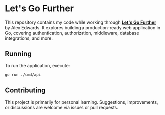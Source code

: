 # Let's Go Further
This repository contains my code while working through **[Let's Go Further](https://lets-go-further.alexedwards.net/)** by Alex Edwards.
It explores building a production-ready web application in Go, covering authentication, authorization, middleware, database integrations, and more.

## Running
To run the application, execute:
```bash
go run ./cmd/api
```

## Contributing
This project is primarily for personal learning.
Suggestions, improvements, or discussions are welcome via issues or pull requests.